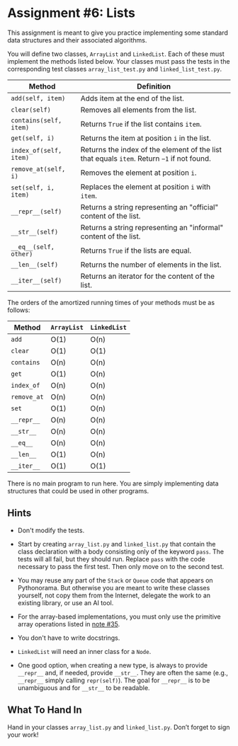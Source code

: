 # Assignment #6: Lists

This assignment is meant to give you practice implementing some standard data
structures and their associated algorithms.

You will define two classes, `ArrayList` and `LinkedList`. Each of these must
implement the methods listed below.  Your classes must pass the tests in the
corresponding test classes `array_list_test.py` and `linked_list_test.py`.

Method | Definition
-|-
`add(self, item)` | Adds item at the end of the list.
`clear(self)` | Removes all elements from the list.
`contains(self, item)` | Returns `True` if the list contains `item`.
`get(self, i)` | Returns the item at position `i` in the list.
`index_of(self, item)` | Returns the index of the element of the list that equals `item`.  Return `−1` if not found.
`remove_at(self, i)` | Removes the element at position `i`.
`set(self, i, item)` | Replaces the element at position `i` with `item`.
`__repr__(self)` | Returns a string representing an "official" content of the list.
`__str__(self)` | Returns a string representing an "informal" content of the list.
`__eq__(self, other)` | Returns `True` if the lists are equal.
`__len__(self)` | Returns the number of elements in the list.
`__iter__(self)` | Returns an iterator for the content of the list.

The orders of the amortized running times of your methods must be as follows:

Method | `ArrayList` | `LinkedList`
-|-|-
`add` | O(1) | O(n)
`clear` | O(1) | O(1)
`contains` | O(n) | O(n)
`get` | O(1) | O(n)
`index_of` | O(n) | O(n)
`remove_at` | O(n) | O(n)
`set` | O(1) | O(n)
`__repr__` | O(n) | O(n)
`__str__` | O(n) | O(n)
`__eq__` | O(n) | O(n)
`__len__` | O(1) | O(n)
`__iter__` | O(1) | O(1)

There is no main program to run here. You are simply implementing data
structures that could be used in other programs.

## Hints

* Don't modify the tests.

* Start by creating `array_list.py` and `linked_list.py` that contain the
  class declaration with a body consisting only of the keyword `pass`.  The
  tests will all fail, but they should run.  Replace `pass` with the code
  necessary to pass the first test.  Then only move on to the second test.  

* You may reuse any part of the `Stack` or `Queue` code that appears on
  Pythonorama.  But otherwise you are meant to write these classes yourself, not
  copy them from the Internet, delegate the work to an existing library, or use
  an AI tool.

* For the array-based implementations, you must only use the primitive array
  operations listed in [note #35](../../../notes/note-35.md).

* You don't have to write docstrings.

* `LinkedList` will need an inner class for a `Node`.

* One good option, when creating a new type, is always to provide `__repr__`
  and, if needed, provide `__str__`.  They are often the same (e.g., `__repr__`
  simply calling `repr(self)`).  The goal for `__repr__` is to be unambiguous
  and for `__str__` to be readable.

## What To Hand In

Hand in your classes `array_list.py` and `linked_list.py`.  Don’t forget to sign
your work!
